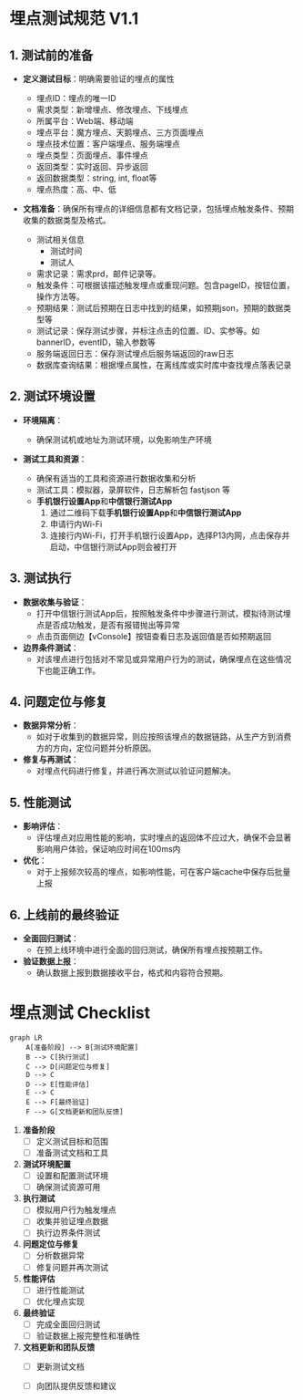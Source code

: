 # 埋点测试规范 V1.1

## 1. **测试前的准备**

- **定义测试目标**：明确需要验证的埋点的属性
    - 埋点ID：埋点的唯一ID
    - 需求类型：新增埋点、修改埋点、下线埋点
    - 所属平台：Web端、移动端
    - 埋点平台：魔方埋点、天鹅埋点、三方页面埋点
    - 埋点技术位置：客户端埋点、服务端埋点
    - 埋点类型：页面埋点、事件埋点
    - 返回类型：实时返回、异步返回
    - 返回数据类型：string, int, float等
    - 埋点热度：高、中、低

- **文档准备**：确保所有埋点的详细信息都有文档记录，包括埋点触发条件、预期收集的数据类型及格式。
    - 测试相关信息
        - 测试时间
        - 测试人
    - 需求记录：需求prd，邮件记录等。
    - 触发条件：可根据该描述触发埋点或重现问题。包含pageID，按钮位置，操作方法等。
    - 预期结果：测试后预期在日志中找到的结果，如预期json，预期的数据类型等
    - 测试记录：保存测试步骤，并标注点击的位置、ID、实参等。如bannerID，eventID，输入参数等
    - 服务端返回日志：保存测试埋点后服务端返回的raw日志
    - 数据库查询结果：根据埋点属性，在离线库或实时库中查找埋点落表记录

## 2. **测试环境设置**

- **环境隔离**：
    - 确保测试机或地址为测试环境，以免影响生产环境

- **测试工具和资源**：
    - 确保有适当的工具和资源进行数据收集和分析
    - 测试工具：模拟器，录屏软件，日志解析包 fastjson 等
    - **手机银行设置App**和**中信银行测试App**
        1. 通过二维码下载**手机银行设置App**和**中信银行测试App**
        2. 申请行内Wi-Fi
        3. 连接行内Wi-Fi，打开手机银行设置App，选择P13内网，点击保存并启动，中信银行测试App则会被打开

## 3. **测试执行**

- **数据收集与验证**：
    - 打开中信银行测试App后，按照触发条件中步骤进行测试，模拟待测试埋点是否成功触发，是否有报错抛出等异常
    - 点击页面侧边【vConsole】按钮查看日志及返回值是否如预期返回
- **边界条件测试**：
    - 对该埋点进行包括对不常见或异常用户行为的测试，确保埋点在这些情况下也能正确工作。

## 4. **问题定位与修复**

- **数据异常分析**：
    - 如对于收集到的数据异常，则应按照该埋点的数据链路，从生产方到消费方的方向，定位问题并分析原因。
- **修复与再测试**：
    - 对埋点代码进行修复，并进行再次测试以验证问题解决。

## 5. **性能测试**

- **影响评估**：
    - 评估埋点对应用性能的影响，实时埋点的返回体不应过大，确保不会显著影响用户体验，保证响应时间在100ms内
- **优化**：
    - 对于上报频次较高的埋点，如影响性能，可在客户端cache中保存后批量上报

## 6. **上线前的最终验证**

- **全面回归测试**：
    - 在预上线环境中进行全面的回归测试，确保所有埋点按预期工作。
- **验证数据上报**：
    - 确认数据上报到数据接收平台，格式和内容符合预期。

# 埋点测试 Checklist

``` mermaid
graph LR
    A[准备阶段] --> B[测试环境配置]
    B --> C[执行测试]
    C --> D[问题定位与修复]
    D --> C
    D --> E[性能评估]
    E --> C
    E --> F[最终验证]
    F --> G[文档更新和团队反馈]
```

1. **准备阶段**
    - [ ] 定义测试目标和范围
    - [ ] 准备测试文档和工具

2. **测试环境配置**
    - [ ] 设置和配置测试环境
    - [ ] 确保测试资源可用

3. **执行测试**
    - [ ] 模拟用户行为触发埋点
    - [ ] 收集并验证埋点数据
    - [ ] 执行边界条件测试

4. **问题定位与修复**
    - [ ] 分析数据异常
    - [ ] 修复问题并再次测试

5. **性能评估**
    - [ ] 进行性能测试
    - [ ] 优化埋点实现

6. **最终验证**
    - [ ] 完成全面回归测试
    - [ ] 验证数据上报完整性和准确性

7. **文档更新和团队反馈**
    - [ ] 更新测试文档
    - [ ] 向团队提供反馈和建议

